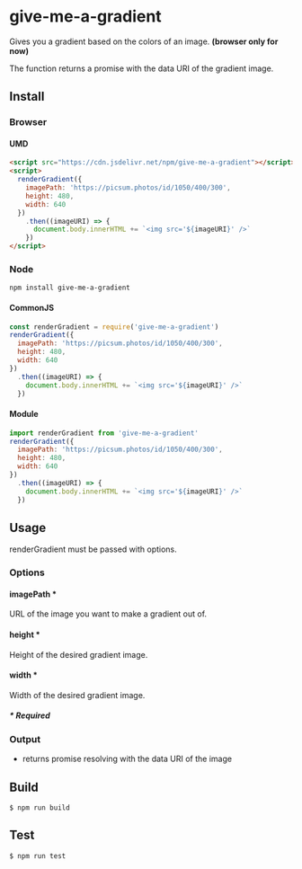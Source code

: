 # give-me-a-gradient

Gives you a gradient based on the colors of an image. **(browser only for now)**

The function returns a promise with the data URI of the gradient image.

## Install

### Browser

#### UMD

```html
<script src="https://cdn.jsdelivr.net/npm/give-me-a-gradient"></script>
<script>
  renderGradient({
    imagePath: 'https://picsum.photos/id/1050/400/300',
    height: 480,
    width: 640
  })
    .then((imageURI) => {
      document.body.innerHTML += `<img src='${imageURI}' />`
    })
</script>
```

### Node

```npm install give-me-a-gradient```

#### CommonJS

```javascript
const renderGradient = require('give-me-a-gradient')
renderGradient({
  imagePath: 'https://picsum.photos/id/1050/400/300',
  height: 480,
  width: 640
})
  .then((imageURI) => {
    document.body.innerHTML += `<img src='${imageURI}' />`
  })
```

#### Module

```javascript
import renderGradient from 'give-me-a-gradient'
renderGradient({
  imagePath: 'https://picsum.photos/id/1050/400/300',
  height: 480,
  width: 640
})
  .then((imageURI) => {
    document.body.innerHTML += `<img src='${imageURI}' />`
  })
```

## Usage

renderGradient must be passed with options.

### Options

#### imagePath *

  URL of the image you want to make a gradient out of.

#### height *
  
  Height of the desired gradient image.

#### width *

  Width of the desired gradient image.

##### \* Required

### Output

- returns promise resolving with the data URI of the image

## Build

```$ npm run build```

## Test

```$ npm run test```
